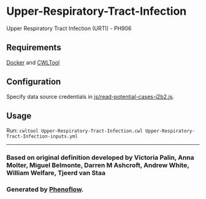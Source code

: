 # Upper-Respiratory-Tract-Infection

Upper Respiratory Tract Infection (URTI) - PH906

## Requirements

[Docker](https://docs.docker.com/install/) and [CWLTool](https://github.com/common-workflow-language/cwltool#install)

## Configuration

Specify data source credentials in [js/read-potential-cases-i2b2.js](js/read-potential-cases-i2b2.js).

## Usage

Run: `cwltool Upper-Respiratory-Tract-Infection.cwl Upper-Respiratory-Tract-Infection-inputs.yml`

***

### Based on original definition developed by Victoria Palin, Anna Molter, Miguel Belmonte, Darren M Ashcroft, Andrew White, William Welfare, Tjeerd van Staa
### Generated by [Phenoflow](https://kclhi.org/phenoflow).
